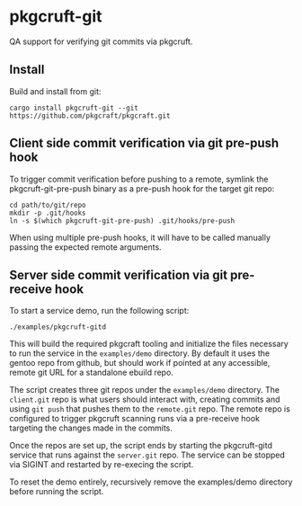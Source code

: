 # pkgcruft-git

QA support for verifying git commits via pkgcruft.

## Install

Build and install from git:

    cargo install pkgcruft-git --git https://github.com/pkgcraft/pkgcraft.git

## Client side commit verification via git pre-push hook

To trigger commit verification before pushing to a remote, symlink the
pkgcruft-git-pre-push binary as a pre-push hook for the target git repo:

    cd path/to/git/repo
    mkdir -p .git/hooks
    ln -s $(which pkgcruft-git-pre-push) .git/hooks/pre-push

When using multiple pre-push hooks, it will have to be called manually passing
the expected remote arguments.

## Server side commit verification via git pre-receive hook

To start a service demo, run the following script:

    ./examples/pkgcruft-gitd

This will build the required pkgcraft tooling and initialize the files
necessary to run the service in the `examples/demo` directory. By default it
uses the gentoo repo from github, but should work if pointed at any accessible,
remote git URL for a standalone ebuild repo.

The script creates three git repos under the `examples/demo` directory. The
`client.git` repo is what users should interact with, creating commits and
using `git push` that pushes them to the `remote.git` repo. The remote repo is
configured to trigger pkgcruft scanning runs via a pre-receive hook targeting
the changes made in the commits.

Once the repos are set up, the script ends by starting the pkgcruft-gitd
service that runs against the `server.git` repo. The service can be stopped via
SIGINT and restarted by re-execing the script.

To reset the demo entirely, recursively remove the examples/demo directory
before running the script.
